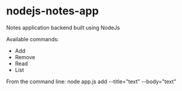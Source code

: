 # nodejs-notes-app
Notes application backend built using NodeJs

Available commands:
- Add
- Remove
- Read
- List

From the command line:
node app.js add --title="text" --body="text"
